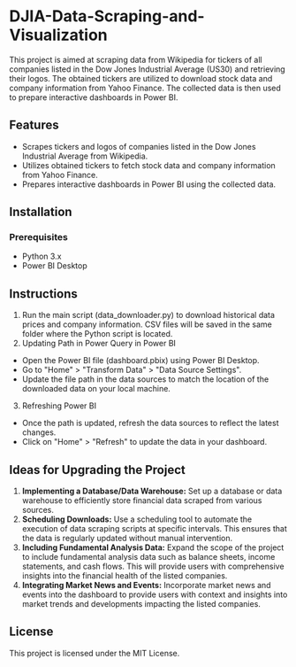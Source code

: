 # DJIA-Data-Scraping-and-Visualization

This project is aimed at scraping data from Wikipedia for tickers of all companies listed in the Dow Jones Industrial Average (US30) and retrieving their logos. The obtained tickers are utilized to download stock data and company information from Yahoo Finance. The collected data is then used to prepare interactive dashboards in Power BI.

## Features
- Scrapes tickers and logos of companies listed in the Dow Jones Industrial Average from Wikipedia.
- Utilizes obtained tickers to fetch stock data and company information from Yahoo Finance.
- Prepares interactive dashboards in Power BI using the collected data.

## Installation

### Prerequisites
- Python 3.x
- Power BI Desktop

## Instructions
1. Run the main script (data_downloader.py) to download historical data prices and company information. CSV files will be saved in the same folder where the Python script is located.
2. Updating Path in Power Query in Power BI
- Open the Power BI file (dashboard.pbix) using Power BI Desktop.
- Go to "Home" > "Transform Data" > "Data Source Settings".
- Update the file path in the data sources to match the location of the downloaded data on your local machine.
3. Refreshing Power BI
- Once the path is updated, refresh the data sources to reflect the latest changes.
- Click on "Home" > "Refresh" to update the data in your dashboard.

## Ideas for Upgrading the Project
1. **Implementing a Database/Data Warehouse:** Set up a database or data warehouse to efficiently store financial data scraped from various sources.
2. **Scheduling Downloads:** Use a scheduling tool to automate the execution of data scraping scripts at specific intervals. This ensures that the data is regularly updated without manual intervention.
3. **Including Fundamental Analysis Data:** Expand the scope of the project to include fundamental analysis data such as balance sheets, income statements, and cash flows. This will provide users with comprehensive insights into the financial health of the listed companies.
4. **Integrating Market News and Events:** Incorporate market news and events into the dashboard to provide users with context and insights into market trends and developments impacting the listed companies.

## License
This project is licensed under the MIT License.
